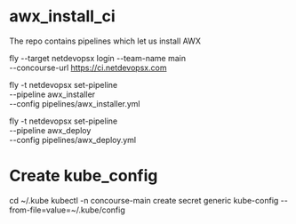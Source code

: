 # awx_install_ci
The repo contains pipelines which let us install AWX

fly --target netdevopsx login --team-name main \
    --concourse-url https://ci.netdevopsx.com

fly -t netdevopsx set-pipeline \
    --pipeline awx_installer \
    --config pipelines/awx_installer.yml

fly -t netdevopsx set-pipeline \
    --pipeline awx_deploy \
    --config pipelines/awx_deploy.yml

# Create kube_config
cd ~/.kube
kubectl -n concourse-main create secret generic kube-config --from-file=value=~/.kube/config